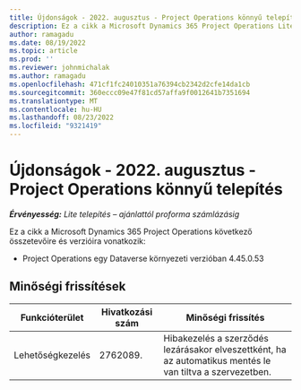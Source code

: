 ```yaml
---
title: Újdonságok - 2022. augusztus - Project Operations könnyű telepítés
description: Ez a cikk a Microsoft Dynamics 365 Project Operations Lite telepítésének 2022. augusztusi kiadásában elérhető minőségi frissítésekről nyújt tájékoztatást.
author: ramagadu
ms.date: 08/19/2022
ms.topic: article
ms.prod: ''
ms.reviewer: johnmichalak
ms.author: ramagadu
ms.openlocfilehash: 471cf1fc24010351a76394cb2342d2cfe14da1cb
ms.sourcegitcommit: 360eccc09e47f81cd57affa9f0012641b7351694
ms.translationtype: MT
ms.contentlocale: hu-HU
ms.lasthandoff: 08/23/2022
ms.locfileid: "9321419"
---
```

# <a name="whats-new-august-2022---project-operations-lite-deployment"></a>Újdonságok - 2022. augusztus - Project Operations könnyű telepítés

_**Érvényesség:** Lite telepítés – ajánlattól proforma számlázásig_

Ez a cikk a Microsoft Dynamics 365 Project Operations következő összetevőire és verzióira vonatkozik:

- Project Operations egy Dataverse környezeti verzióban 4.45.0.53

## <a name="quality-updates"></a>Minőségi frissítések

| Funkcióterület | Hivatkozási szám | Minőségi frissítés |
| --- | --- | --- |
|   Lehetőségkezelés | 2762089. | Hibakezelés a szerződés lezárásakor elveszettként, ha az automatikus mentés le van tiltva a szervezetben.|

